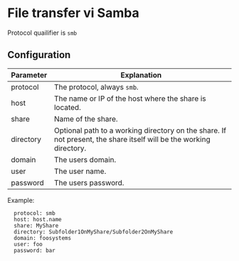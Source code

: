 # File transfer vi Samba

Protocol quailifier is `smb`

## Configuration
| Parameter | Explanation |
| -------- | -------- |
| protocol | The protocol, always `smb`. |
| host | The name or IP of the host where the share is located. |
| share | Name of the share. |
| directory | Optional path to a working directory on the share. If not present, the share itself will be the working directory. |
| domain | The users domain. |
| user | The user name. |
| password | The users password. |

Example:
```
  protocol: smb
  host: host.name
  share: MyShare
  directory: Subfolder1OnMyShare/Subfolder2OnMyShare
  domain: foosystems
  user: foo
  password: bar
```